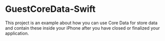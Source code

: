 # GuestCoreData-Swift
This project is an example about how you can use Core Data for store data and contain these inside your iPhone after you have closed or finalized your application.
